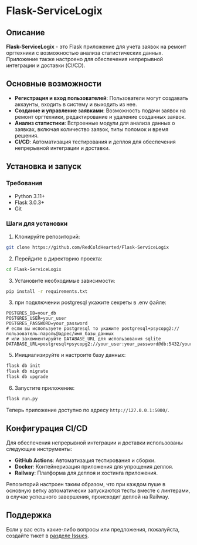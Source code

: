 # Flask-ServiceLogix

## Описание

**Flask-ServiceLogix** - это Flask приложение для учета заявок на ремонт оргтехники с возможностью анализа статистических данных. Приложение также настроено для обеспечения непрерывной интеграции и доставки (CI/CD).

## Основные возможности

- **Регистрация и вход пользователей**: Пользователи могут создавать аккаунты, входить в систему и выходить из нее.
- **Создание и управление заявками**: Возможность подачи заявок на ремонт оргтехники, редактирование и удаление созданных заявок.
- **Анализ статистики**: Встроенные модули для анализа данных о заявках, включая количество заявок, типы поломок и время решения.
- **CI/CD**: Автоматизация тестирования и деплоя для обеспечения непрерывной интеграции и доставки.

## Установка и запуск

### Требования

- Python 3.11+
- Flask 3.0.3+
- Git

### Шаги для установки

1. Клонируйте репозиторий:

```bash
git clone https://github.com/RedColdHearted/Flask-ServiceLogix
```

2. Перейдите в директорию проекта:

```bash
cd Flask-ServiceLogix
```

3. Установите необходимые зависимости:

```bash
pip install -r requirements.txt
```

3. при подключении postgresql укажите секреты в .env файле:

```env
POSTGRES_DB=your_db
POSTGRES_USER=your_user
POSTGRES_PASSWORD=your_password
# если вы используете postgresql то укажите postgresql+psycopg2://пользователь:пароль@адрес/имя_базы_данных
# или закомиентируйте DATABASE_URL для использования sqlite
DATABASE_URL=postgresql+psycopg2://your_user:your_password@db:5432/your_db
```

5. Инициализируйте и настроите базу данных:

```bash
flask db init
flask db migrate
flask db upgrade
```

6. Запустите приложение:

```bash
flask run.py
```

Теперь приложение доступно по адресу `http://127.0.0.1:5000/`.

## Конфигурация CI/CD

Для обеспечения непрерывной интеграции и доставки использованы следующие инструменты:

- **GitHub Actions**: Автоматизация тестирования и сборки.
- **Docker**: Контейнеризация приложения для упрощения деплоя.
- **Railway**: Платформа для деплоя и хостинга приложения.

Репозиторий настроен таким образом, что при каждом пуше в основную ветку автоматически запускаются тесты вместе с линтерами, в случае успешного завершения, происходит деплой на Railway.

## Поддержка

Если у вас есть какие-либо вопросы или предложения, пожалуйста, создайте тикет в [разделе Issues](https://github.com/REDCOLDHEARTED/FLASK-SERVICELOGIX/issues).
